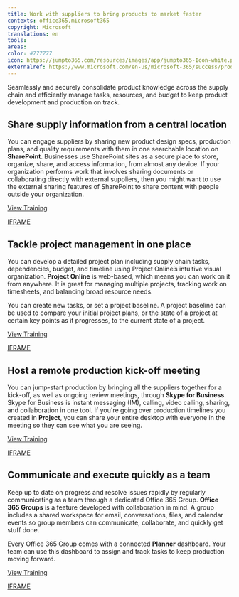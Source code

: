 ```yaml
---
title: Work with suppliers to bring products to market faster
contexts: office365,microsoft365
copyright: Microsoft
translations: en
tools: 
areas: 
color: #777777
icon: https://jumpto365.com/resources/images/app/jumpto365-Icon-white.png
externalref: https://www.microsoft.com/en-us/microsoft-365/success/productivitylibrary/work-with-suppliers-to-bring-products-to-market-faster
---
```

Seamlessly and securely consolidate product knowledge across the supply chain and efficiently manage tasks, resources, and budget to keep product development and production on track.


## Share supply information from a central location

You can engage suppliers by sharing new product design specs, production plans, and quality requirements with them in one searchable location on **SharePoint**. Businesses use SharePoint sites as a secure place to store, organize, share, and access information, from almost any device. If your organization performs work that involves sharing documents or collaborating directly with external suppliers, then you might want to use the external sharing features of SharePoint to share content with people outside your organization.

[View Training](https://support.office.com/en-US/article/Share-sites-or-documents-with-people-outside-your-organization-80E49744-E30F-44DB-8D51-16661B1D4232)

[IFRAME](https://www.microsoft.com/en-us/videoplayer/embed/RE1TUdP)

## Tackle project management in one place

You can develop a detailed project plan including supply chain tasks, dependencies, budget, and timeline using Project Online’s intuitive visual organization. **Project Online** is web-based, which means you can work on it from anywhere. It is great for managing multiple projects, tracking work on timesheets, and balancing broad resource needs.

You can create new tasks, or set a project baseline. A project baseline can be used to compare your initial project plans, or the state of a project at certain key points as it progresses, to the current state of a project.

[View Training](https://support.office.com/en-us/article/Get-started-with-Project-Online-e3e5f64f-ada5-4f9d-a578-130b2d4e5f11)

[IFRAME](https://www.microsoft.com/en-us/videoplayer/embed/RE1TjRc)

## Host a remote production kick-off meeting

You can jump-start production by bringing all the suppliers together for a kick-off, as well as ongoing review meetings, through **Skype for Business**. Skype for Business is instant messaging (IM), calling, video calling, sharing, and collaboration in one tool. If you're going over production timelines you created in **Project**, you can share your entire desktop with everyone in the meeting so they can see what you are seeing.

[View Training](https://support.office.com/en-US/article/Share-your-screen-in-Skype-for-Business-2d436dc9-d092-4ef1-83f1-dd9f7a7cd3fc)

[IFRAME](https://www.microsoft.com/en-us/videoplayer/embed/RE1TwTd)

## Communicate and execute quickly as a team

Keep up to date on progress and resolve issues rapidly by regularly communicating as a team through a dedicated Office 365 Group. **Office 365 Groups** is a feature developed with collaboration in mind. A group includes a shared workspace for email, conversations, files, and calendar events so group members can communicate, collaborate, and quickly get stuff done.

Every Office 365 Group comes with a connected **Planner** dashboard. Your team can use this dashboard to assign and track tasks to keep production moving forward.

[View Training](https://support.office.com/en-US/article/Get-started-quickly-with-Microsoft-Planner-4a9a13c6-3adf-4a60-a6fc-15c0b15e16fc)

[IFRAME](https://www.microsoft.com/en-us/videoplayer/embed/RE1TzhI)

